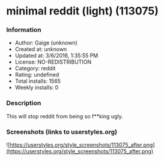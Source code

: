# minimal reddit (light) (113075)

### Information
- Author: Gaige (unknown)
- Created at: unknown
- Updated at: 3/6/2016, 1:35:55 PM
- License: NO-REDISTRIBUTION
- Category: reddit
- Rating: undefined
- Total installs: 1565
- Weekly installs: 0


### Description
This will stop reddit from being so f**king ugly.


### Screenshots (links to userstyles.org)
![https://userstyles.org/style_screenshots/113075_after.png](https://userstyles.org/style_screenshots/113075_after.png)


